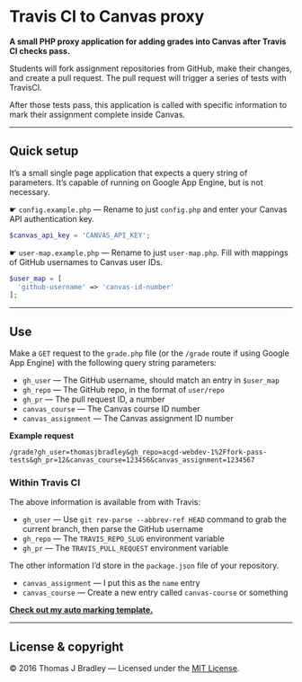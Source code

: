 # Travis CI to Canvas proxy

**A small PHP proxy application for adding grades into Canvas after Travis CI checks pass.**

Students will fork assignment repositories from GitHub, make their changes, and create a pull request. The pull request will trigger a series of tests with TravisCI.

After those tests pass, this application is called with specific information to mark their assignment complete inside Canvas.

---

## Quick setup

It’s a small single page application that expects a query string of parameters. It’s capable of running on Google App Engine, but is not necessary.

☛ `config.example.php` — Rename to just `config.php` and enter your Canvas API authentication key.

```php
$canvas_api_key = 'CANVAS_API_KEY';
```

☛ `user-map.example.php` — Rename to just `user-map.php`. Fill with mappings of GitHub usernames to Canvas user IDs.

```php
$user_map = [
  'github-username' => 'canvas-id-number'
];
```

---

## Use

Make a `GET` request to the `grade.php` file (or the `/grade` route if using Google App Engine) with the following query string parameters:

- `gh_user` — The GitHub username, should match an entry in `$user_map`
- `gh_repo` — The GitHub repo, in the format of `user/repo`
- `gh_pr` — The pull request ID, a number
- `canvas_course` — The Canvas course ID number
- `canvas_assignment` — The Canvas assignment ID number

**Example request**

```
/grade?gh_user=thomasjbradley&gh_repo=acgd-webdev-1%2Ffork-pass-tests&gh_pr=12&canvas_course=123456&canvas_assignment=1234567
```

### Within Travis CI

The above information is available from with Travis:

- `gh_user` — Use `git rev-parse --abbrev-ref HEAD` command to grab the current branch, then parse the GitHub username
- `gh_repo` — The `TRAVIS_REPO_SLUG` environment variable
- `gh_pr` — The `TRAVIS_PULL_REQUEST` environment variable

The other information I’d store in the `package.json` file of your repository.

- `canvas_assignment` — I put this as the `name` entry
- `canvas_course` — Create a new entry called `canvas-course` or something

[**Check out my auto marking template.**](https://github.com/thomasjbradley/auto-marking-template)

---

## License & copyright

© 2016 Thomas J Bradley — Licensed under the [MIT License](LICENSE).
